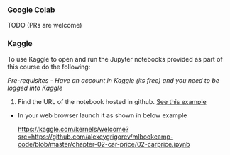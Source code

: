 ### Google Colab

TODO (PRs are welcome)

### Kaggle

To use Kaggle to open and run the Jupyter notebooks provided as part of this course do the following:

*Pre-requisites - Have an account in Kaggle (its free) and you need to be logged into Kaggle*

1. Find the URL of the notebook hosted in github. [See this example](images/sample-jupyter-notebook.png)
* In your web browser launch it as shown in below example

  https://kaggle.com/kernels/welcome?src=https://github.com/alexeygrigorev/mlbookcamp-code/blob/master/chapter-02-car-price/02-carprice.ipynb
